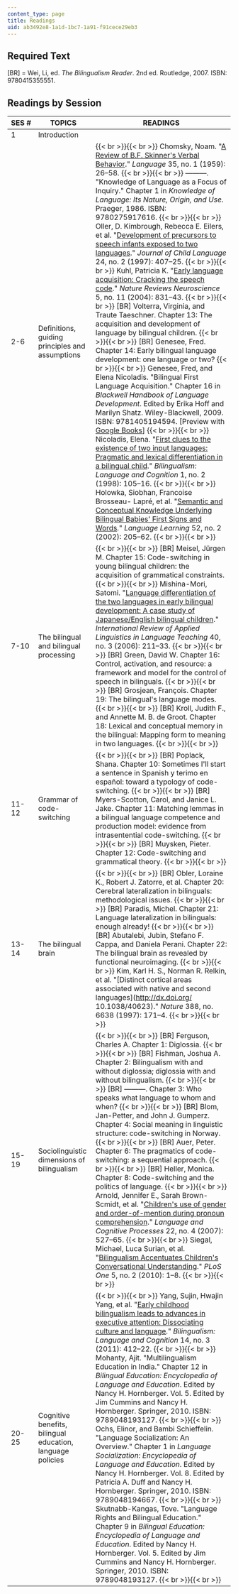```yaml
---
content_type: page
title: Readings
uid: ab3492e8-1a1d-1bc7-1a91-f91cece29eb3
---
```


Required Text
-------------

\[BR\] = Wei, Li, ed. _The Bilingualism Reader_. 2nd ed. Routledge, 2007. ISBN: 9780415355551.

Readings by Session
-------------------

| SES # | TOPICS | READINGS |
| --- | --- | --- |
| 1 | Introduction | &nbsp; |
| 2-6 | Definitions, guiding principles and assumptions |  {{< br >}}{{< br >}} Chomsky, Noam. "[A Review of B.F. Skinner's Verbal Behavior](http://cogprints.org/1148/)." _Language_ 35, no. 1 (1959): 26–58. {{< br >}}{{< br >}} ———. "Knowledge of Language as a Focus of Inquiry." Chapter 1 in _Knowledge of Language: Its Nature, Origin, and Use_. Praeger, 1986. ISBN: 9780275917616. {{< br >}}{{< br >}} Oller, D. Kimbrough, Rebecca E. Eilers, et al. "[Development of precursors to speech infants exposed to two languages](http://www.ncbi.nlm.nih.gov/pubmed/9308425)." _Journal of Child Language_ 24, no. 2 (1997): 407–25. {{< br >}}{{< br >}} Kuhl, Patricia K. "[Early language acquisition: Cracking the speech code](http://dx.doi.org/10.1038/nrn1533)." _Nature Reviews Neuroscience_ 5, no. 11 (2004): 831–43. {{< br >}}{{< br >}} \[BR\] Volterra, Virginia, and Traute Taeschner. Chapter 13: The acquisition and development of language by bilingual children. {{< br >}}{{< br >}} \[BR\] Genesee, Fred. Chapter 14: Early bilingual language development: one language or two? {{< br >}}{{< br >}} Genesee, Fred, and Elena Nicoladis. "Bilingual First Language Acquisition." Chapter 16 in _Blackwell Handbook of Language Development_. Edited by Erika Hoff and Marilyn Shatz. Wiley-Blackwell, 2009. ISBN: 9781405194594. \[Preview with [Google Books](http://books.google.com/books?id=PCy6c9hIL5YC&pg=PA324#v=onepage)\] {{< br >}}{{< br >}} Nicoladis, Elena. "[First clues to the existence of two input languages: Pragmatic and lexical differentiation in a bilingual child](http://dx.doi.org/10.1017/S1366728998000236)." _Bilingualism: Language and Cognition_ 1, no. 2 (1998): 105–16. {{< br >}}{{< br >}} Holowka, Siobhan, Francoise Brosseau- Lapré, et al. "[Semantic and Conceptual Knowledge Underlying Bilingual Babies' First Signs and Words](http://dx.doi.org/10.1111/0023-8333.00184)." _Language Learning_ 52, no. 2 (2002): 205–62. {{< br >}}{{< br >}}  |
| 7-10 | The bilingual and bilingual processing |  {{< br >}}{{< br >}} \[BR\] Meisel, Jürgen M. Chapter 15: Code-switching in young bilingual children: the acquisition of grammatical constraints. {{< br >}}{{< br >}} Mishina-Mori, Satomi. "[Language differentiation of the two languages in early bilingual development: A case study of Japanese/English bilingual children](http://dx.doi.org/10.1515/iral.2002.011)." _International Review of Applied Linguistics in Language Teaching_ 40, no. 3 (2006): 211–33. {{< br >}}{{< br >}} \[BR\] Green, David W. Chapter 16: Control, activation, and resource: a framework and model for the control of speech in bilinguals. {{< br >}}{{< br >}} \[BR\] Grosjean, François. Chapter 19: The bilingual's language modes. {{< br >}}{{< br >}} \[BR\] Kroll, Judith F., and Annette M. B. de Groot. Chapter 18: Lexical and conceptual memory in the bilingual: Mapping form to meaning in two languages. {{< br >}}{{< br >}}  |
| 11-12 | Grammar of code-switching |  {{< br >}}{{< br >}} \[BR\] Poplack, Shana. Chapter 10: Sometimes I'll start a sentence in Spanish y terimo en español: toward a typology of code-switching. {{< br >}}{{< br >}} \[BR\] Myers-Scotton, Carol, and Janice L. Jake. Chapter 11: Matching lemmas in a bilingual language competence and production model: evidence from intrasentential code-switching. {{< br >}}{{< br >}} \[BR\] Muysken, Pieter. Chapter 12: Code-switching and grammatical theory. {{< br >}}{{< br >}}  |
| 13-14 | The bilingual brain |  {{< br >}}{{< br >}} \[BR\] Obler, Loraine K., Robert J. Zatorre, et al. Chapter 20: Cerebral lateralization in bilinguals: methodological issues. {{< br >}}{{< br >}} \[BR\] Paradis, Michel. Chapter 21: Language lateralization in bilinguals: enough already! {{< br >}}{{< br >}} \[BR\] Abutalebi, Jubin, Stefano F. Cappa, and Daniela Perani. Chapter 22: The bilingual brain as revealed by functional neuroimaging. {{< br >}}{{< br >}} Kim, Karl H. S., Norman R. Relkin, et al. "[Distinct cortical areas associated with native and second languages](http://dx.doi.org/ 10.1038/40623)." _Nature_ 388, no. 6638 (1997): 171–4. {{< br >}}{{< br >}}  |
| 15-19 | Sociolinguistic dimensions of bilingualism |  {{< br >}}{{< br >}} \[BR\] Ferguson, Charles A. Chapter 1: Diglossia. {{< br >}}{{< br >}} \[BR\] Fishman, Joshua A. Chapter 2: Bilingualism with and without diglossia; diglossia with and without bilingualism. {{< br >}}{{< br >}} \[BR\] ———. Chapter 3: Who speaks what language to whom and when? {{< br >}}{{< br >}} \[BR\] Blom, Jan-Petter, and John J. Gumperz. Chapter 4: Social meaning in linguistic structure: code-switching in Norway. {{< br >}}{{< br >}} \[BR\] Auer, Peter. Chapter 6: The pragmatics of code-switching: a sequential approach. {{< br >}}{{< br >}} \[BR\] Heller, Monica. Chapter 8: Code-switching and the politics of language. {{< br >}}{{< br >}} Arnold, Jennifer E., Sarah Brown-Scmidt, et al. "[Children's use of gender and order-of-mention during pronoun comprehension](http://dx.doi.org/10.1080/01690960600845950)." _Language and Cognitive Processes_ 22, no. 4 (2007): 527–65. {{< br >}}{{< br >}} Siegal, Michael, Luca Surian, et al. "[Bilingualism Accentuates Children's Conversational Understanding](http://dx.doi.org/10.1371/journal.pone.0009004)." _PLoS One_ 5, no. 2 (2010): 1–8. {{< br >}}{{< br >}}  |
| 20-25 | Cognitive benefits, bilingual education, language policies |  {{< br >}}{{< br >}} Yang, Sujin, Hwajin Yang, et al. "[Early childhood bilingualism leads to advances in executive attention: Dissociating culture and language](http://journals.cambridge.org/action/displayAbstract?fromPage=online&aid=8292914)." _Bilingualism: Language and Cognition_ 14, no. 3 (2011): 412–22. {{< br >}}{{< br >}} Mohanty, Ajit. "Multilingualism Education in India." Chapter 12 in _Bilingual Education: Encyclopedia of Language and Education_. Edited by Nancy H. Hornberger. Vol. 5. Edited by Jim Cummins and Nancy H. Hornberger. Springer, 2010. ISBN: 9789048193127. {{< br >}}{{< br >}} Ochs, Elinor, and Bambi Schieffelin. "Language Socialization: An Overview." Chapter 1 in _Language Socialization: Encyclopedia of Language and Education_. Edited by Nancy H. Hornberger. Vol. 8. Edited by Patricia A. Duff and Nancy H. Hornberger. Springer, 2010. ISBN: 9789048194667. {{< br >}}{{< br >}} Skutnabb-Kangas, Tove. "Language Rights and Bilingual Education." Chapter 9 in _Bilingual Education: Encyclopedia of Language and Education_. Edited by Nancy H. Hornberger. Vol. 5. Edited by Jim Cummins and Nancy H. Hornberger. Springer, 2010. ISBN: 9789048193127. {{< br >}}{{< br >}}
